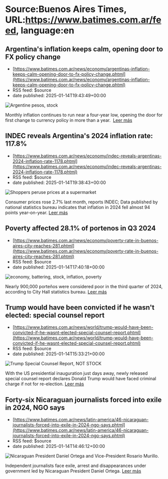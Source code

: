 # Source:Buenos Aires Times, URL:https://www.batimes.com.ar/feed, language:en

## Argentina's inflation keeps calm, opening door to FX policy change
 - [https://www.batimes.com.ar/news/economy/argentinas-inflation-keeps-calm-opening-door-to-fx-policy-change.phtml](https://www.batimes.com.ar/news/economy/argentinas-inflation-keeps-calm-opening-door-to-fx-policy-change.phtml)
 - RSS feed: $source
 - date published: 2025-01-14T19:43:49+00:00

<p><img src="https://fotos.perfil.com/2025/01/14/trim/540/304/argentine-pesos-stock-1947962.jpg" alt="Argentine pesos, stock" /></p>Monthly inflation continues to run near a four-year low, opening the door for first change to currency policy in more than a year.  <a href="https://www.batimes.com.ar/news/economy/argentinas-inflation-keeps-calm-opening-door-to-fx-policy-change.phtml">Leer más</a>

## INDEC reveals Argentina's 2024 inflation rate: 117.8%
 - [https://www.batimes.com.ar/news/economy/indec-reveals-argentinas-2024-inflation-rate-1178.phtml](https://www.batimes.com.ar/news/economy/indec-reveals-argentinas-2024-inflation-rate-1178.phtml)
 - RSS feed: $source
 - date published: 2025-01-14T19:38:43+00:00

<p><img src="https://fotos.perfil.com/2023/12/15/trim/540/304/shoppers-peruse-prices-at-a-supermarket-1720419.jpg" alt="Shoppers peruse prices at a supermarket " /></p>Consumer prices rose 2.7% last month, reports INDEC; Data published by national statistics bureau indicates that inflation in 2024 fell almost 94 points year-on-year.
 <a href="https://www.batimes.com.ar/news/economy/indec-reveals-argentinas-2024-inflation-rate-1178.phtml">Leer más</a>

## Poverty affected 28.1% of portenos in Q3 2024
 - [https://www.batimes.com.ar/news/economy/poverty-rate-in-buenos-aires-city-reaches-281.phtml](https://www.batimes.com.ar/news/economy/poverty-rate-in-buenos-aires-city-reaches-281.phtml)
 - RSS feed: $source
 - date published: 2025-01-14T17:40:18+00:00

<p><img src="https://fotos.perfil.com/2023/11/15/trim/540/304/economy-battering-stock-inflation-poverty-1698236.jpg" alt="economy, battering, stock, inflation, poverty" /></p>Nearly 900,000 porteños were considered poor in the third quarter of 2024, according to City Hall statistics bureau.
 <a href="https://www.batimes.com.ar/news/economy/poverty-rate-in-buenos-aires-city-reaches-281.phtml">Leer más</a>

## Trump would have been convicted if he wasn't elected: special counsel report
 - [https://www.batimes.com.ar/news/world/trump-would-have-been-convicted-if-he-wasnt-elected-special-counsel-report.phtml](https://www.batimes.com.ar/news/world/trump-would-have-been-convicted-if-he-wasnt-elected-special-counsel-report.phtml)
 - RSS feed: $source
 - date published: 2025-01-14T15:33:21+00:00

<p><img src="https://fotos.perfil.com/2025/01/14/trim/540/304/trump-special-counsel-report-not-stock-1947692.jpg" alt="Trump Special Counsel Report, NOT STOCK" /></p>With the US presidential inauguration just days away, newly released special counsel report declares Donald Trump would have faced criminal charge if not for re-election. <a href="https://www.batimes.com.ar/news/world/trump-would-have-been-convicted-if-he-wasnt-elected-special-counsel-report.phtml">Leer más</a>

## Forty-six Nicaraguan journalists forced into exile in 2024, NGO says
 - [https://www.batimes.com.ar/news/latin-america/46-nicaraguan-journalists-forced-into-exile-in-2024-ngo-says.phtml](https://www.batimes.com.ar/news/latin-america/46-nicaraguan-journalists-forced-into-exile-in-2024-ngo-says.phtml)
 - RSS feed: $source
 - date published: 2025-01-14T14:46:12+00:00

<p><img src="https://fotos.perfil.com/2024/12/30/trim/540/304/nicaraguan-president-daniel-ortega-and-vice-president-rosario-murillo-1939900.jpg" alt="Nicaraguan President Daniel Ortega and Vice-President Rosario Murillo." /></p>Independent journalists face exile, arrest and disappearances under government led by Nicaraguan President Daniel Ortega. <a href="https://www.batimes.com.ar/news/latin-america/46-nicaraguan-journalists-forced-into-exile-in-2024-ngo-says.phtml">Leer más</a>

